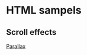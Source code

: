 # HTML sampels

## Scroll effects
[Parallax](https://htmlpreview.github.io/?https://github.com/thwiese/html_snippets/blob/main/scroll-parallax/index.html)